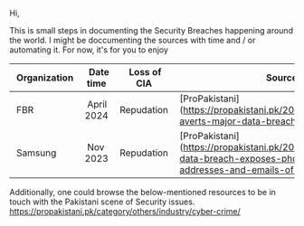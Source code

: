 Hi, 

This is small steps in documenting the Security Breaches happening around the world. I might be doccumenting the sources with time and / or automating it. For now, it's for you to enjoy 

|  Organization  |  Date time  | Loss of CIA  | Source | Status |
| ------- | --------- | --------- | --------- | --------- |
|  FBR   |  April 2024    | Repudation    | [ProPakistani] (https://propakistani.pk/2024/02/09/fbr-averts-major-data-breach/) | Averted | 
|  Samsung   |  Nov 2023    | Repudation    | [ProPakistani] (https://propakistani.pk/2023/11/18/samsung-data-breach-exposes-phone-numbers-addresses-and-emails-of-customers/) | Breached - possibly PI | 


Additionally, one could browse the below-mentioned resources to be in touch with the Pakistani scene of Security issues. 
https://propakistani.pk/category/others/industry/cyber-crime/

